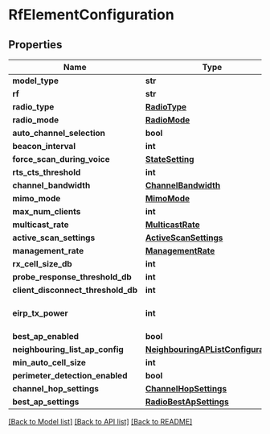 # RfElementConfiguration

## Properties
Name | Type | Description | Notes
------------ | ------------- | ------------- | -------------
**model_type** | **str** |  | [optional] 
**rf** | **str** |  | [optional] 
**radio_type** | [**RadioType**](RadioType.md) |  | [optional] 
**radio_mode** | [**RadioMode**](RadioMode.md) |  | [optional] 
**auto_channel_selection** | **bool** |  | [optional] 
**beacon_interval** | **int** |  | [optional] 
**force_scan_during_voice** | [**StateSetting**](StateSetting.md) |  | [optional] 
**rts_cts_threshold** | **int** |  | [optional] 
**channel_bandwidth** | [**ChannelBandwidth**](ChannelBandwidth.md) |  | [optional] 
**mimo_mode** | [**MimoMode**](MimoMode.md) |  | [optional] 
**max_num_clients** | **int** |  | [optional] 
**multicast_rate** | [**MulticastRate**](MulticastRate.md) |  | [optional] 
**active_scan_settings** | [**ActiveScanSettings**](ActiveScanSettings.md) |  | [optional] 
**management_rate** | [**ManagementRate**](ManagementRate.md) |  | [optional] 
**rx_cell_size_db** | **int** |  | [optional] 
**probe_response_threshold_db** | **int** |  | [optional] 
**client_disconnect_threshold_db** | **int** |  | [optional] 
**eirp_tx_power** | **int** |  | [optional] [default to 18]
**best_ap_enabled** | **bool** |  | [optional] 
**neighbouring_list_ap_config** | [**NeighbouringAPListConfiguration**](NeighbouringAPListConfiguration.md) |  | [optional] 
**min_auto_cell_size** | **int** |  | [optional] 
**perimeter_detection_enabled** | **bool** |  | [optional] 
**channel_hop_settings** | [**ChannelHopSettings**](ChannelHopSettings.md) |  | [optional] 
**best_ap_settings** | [**RadioBestApSettings**](RadioBestApSettings.md) |  | [optional] 

[[Back to Model list]](../README.md#documentation-for-models) [[Back to API list]](../README.md#documentation-for-api-endpoints) [[Back to README]](../README.md)

